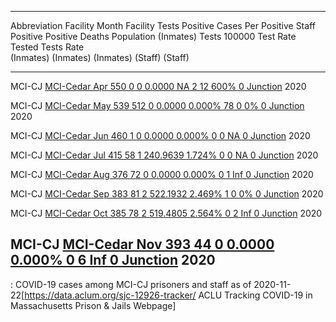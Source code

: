   ------------------------------------------------------------------------------------------------------------------------------------------------------------------------------------------------------------------------------
  Abbreviation   Facility                                                                                           Month       Facility       Tests    Positive   Cases Per Positive       Staff   Positive Positive     Deaths
                                                                                                                              Population   (Inmates)       Tests      100000 Test Rate     Tested      Tests Rate       
                                                                                                                                                       (Inmates)   (Inmates) (Inmates)               (Staff) (Staff)    
  -------------- -------------------------------------------------------------------------------------------------- ------- ------------ ----------- ----------- ----------- ----------- -------- ---------- ---------- --------
  MCI-CJ         [MCI-Cedar                                                                                         Apr              550           0           0      0.0000 NA                 2         12 600%              0
                 Junction](https://en.wikipedia.org/wiki/Massachusetts_Correctional_Institution_-_Cedar_Junction)   2020                                                                                                

  MCI-CJ         [MCI-Cedar                                                                                         May              539         512           0      0.0000 0.000%            78          0 0%                0
                 Junction](https://en.wikipedia.org/wiki/Massachusetts_Correctional_Institution_-_Cedar_Junction)   2020                                                                                                

  MCI-CJ         [MCI-Cedar                                                                                         Jun              460           1           0      0.0000 0.000%             0          0 NA                0
                 Junction](https://en.wikipedia.org/wiki/Massachusetts_Correctional_Institution_-_Cedar_Junction)   2020                                                                                                

  MCI-CJ         [MCI-Cedar                                                                                         Jul              415          58           1    240.9639 1.724%             0          0 NA                0
                 Junction](https://en.wikipedia.org/wiki/Massachusetts_Correctional_Institution_-_Cedar_Junction)   2020                                                                                                

  MCI-CJ         [MCI-Cedar                                                                                         Aug              376          72           0      0.0000 0.000%             0          1 Inf               0
                 Junction](https://en.wikipedia.org/wiki/Massachusetts_Correctional_Institution_-_Cedar_Junction)   2020                                                                                                

  MCI-CJ         [MCI-Cedar                                                                                         Sep              383          81           2    522.1932 2.469%             1          0 0%                0
                 Junction](https://en.wikipedia.org/wiki/Massachusetts_Correctional_Institution_-_Cedar_Junction)   2020                                                                                                

  MCI-CJ         [MCI-Cedar                                                                                         Oct              385          78           2    519.4805 2.564%             0          2 Inf               0
                 Junction](https://en.wikipedia.org/wiki/Massachusetts_Correctional_Institution_-_Cedar_Junction)   2020                                                                                                

  MCI-CJ         [MCI-Cedar                                                                                         Nov              393          44           0      0.0000 0.000%             0          6 Inf               0
                 Junction](https://en.wikipedia.org/wiki/Massachusetts_Correctional_Institution_-_Cedar_Junction)   2020                                                                                                
  ------------------------------------------------------------------------------------------------------------------------------------------------------------------------------------------------------------------------------

  : COVID-19 cases among MCI-CJ prisoners and staff as of
  2020-11-22<ref>\[<https://data.aclum.org/sjc-12926-tracker/> ACLU
  Tracking COVID-19 in Massachusetts Prison & Jails Webpage\]</ref>
